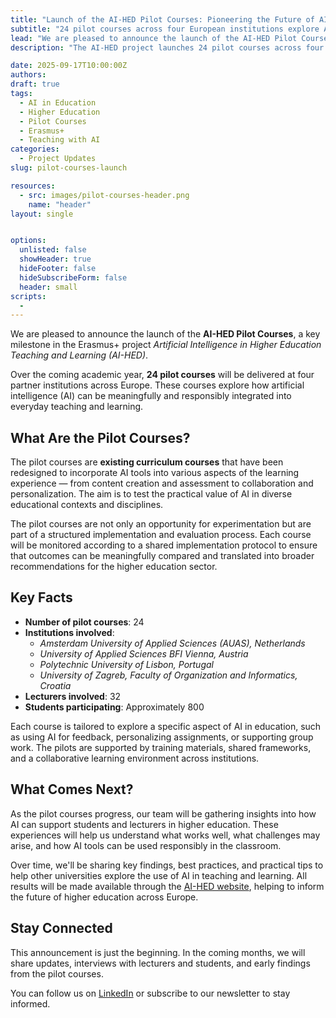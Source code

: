 ```yaml
---
title: "Launch of the AI-HED Pilot Courses: Pioneering the Future of AI in Higher Education"
subtitle: "24 pilot courses across four European institutions explore AI integration in teaching and learning"
lead: "We are pleased to announce the launch of the AI-HED Pilot Courses, a key milestone in the Erasmus+ project Artificial Intelligence in Higher Education Teaching and Learning (AI-HED)."
description: "The AI-HED project launches 24 pilot courses across four partner institutions in Europe, involving 32 lecturers and approximately 800 students to explore responsible AI integration in higher education."

date: 2025-09-17T10:00:00Z
authors:
draft: true
tags:
  - AI in Education
  - Higher Education
  - Pilot Courses
  - Erasmus+
  - Teaching with AI
categories:
  - Project Updates
slug: pilot-courses-launch

resources:
  - src: images/pilot-courses-header.png
    name: "header"
layout: single 


options:
  unlisted: false
  showHeader: true
  hideFooter: false
  hideSubscribeForm: false
  header: small
scripts:
  -
---
```


We are pleased to announce the launch of the **AI-HED Pilot Courses**, a key milestone in the Erasmus+ project *Artificial Intelligence in Higher Education Teaching and Learning (AI-HED)*.

Over the coming academic year, **24 pilot courses** will be delivered at four partner institutions across Europe. These courses explore how artificial intelligence (AI) can be meaningfully and responsibly integrated into everyday teaching and learning.

## What Are the Pilot Courses?

The pilot courses are **existing curriculum courses** that have been redesigned to incorporate AI tools into various aspects of the learning experience — from content creation and assessment to collaboration and personalization. The aim is to test the practical value of AI in diverse educational contexts and disciplines.

The pilot courses are not only an opportunity for experimentation but are part of a structured implementation and evaluation process. Each course will be monitored according to a shared implementation protocol to ensure that outcomes can be meaningfully compared and translated into broader recommendations for the higher education sector.

## Key Facts

- **Number of pilot courses**: 24
- **Institutions involved**:
  - *Amsterdam University of Applied Sciences (AUAS), Netherlands*
  - *University of Applied Sciences BFI Vienna, Austria*
  - *Polytechnic University of Lisbon, Portugal*
  - *University of Zagreb, Faculty of Organization and Informatics, Croatia*
- **Lecturers involved**: 32
- **Students participating**: Approximately 800

Each course is tailored to explore a specific aspect of AI in education, such as using AI for feedback, personalizing assignments, or supporting group work. The pilots are supported by training materials, shared frameworks, and a collaborative learning environment across institutions.

## What Comes Next?

As the pilot courses progress, our team will be gathering insights into how AI can support students and lecturers in higher education. These experiences will help us understand what works well, what challenges may arise, and how AI tools can be used responsibly in the classroom.

Over time, we'll be sharing key findings, best practices, and practical tips to help other universities explore the use of AI in teaching and learning. All results will be made available through the [AI-HED website](https://ai-hed.eu), helping to inform the future of higher education across Europe.

## Stay Connected

This announcement is just the beginning. In the coming months, we will share updates, interviews with lecturers and students, and early findings from the pilot courses.

You can follow us on [LinkedIn](https://linkedin.com/company/ai-hed/) or subscribe to our newsletter to stay informed.